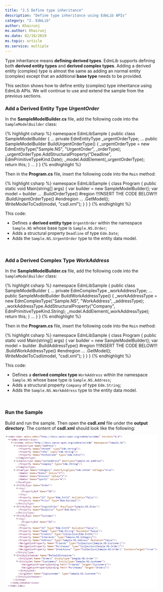 ```yaml
---
title: "2.5 Define type inheritance"
description: "Define type inheritance using EdmLib APIs"
category: "2. EdmLib"
author: Khairunj
ms.author: Khairunj
ms.date: 02/19/2019
ms.topic: article
ms.service: multiple
---
```


Type inheritance means **defining derived types**. EdmLib supports defining both **derived entity types** and **derived complex types**. Adding a derived entity (complex) type is almost the same as adding an normal entity (complex) except that an additional **base type** needs to be provided.

This section shows how to define entity (complex) type inheritance using EdmLib APIs. We will continue to use and extend the sample from the previous sections.

### Add a Derived Entity Type *UrgentOrder*
In the **SampleModelBuilder.cs** file, add the following code into the `SampleModelBuilder` class:

{% highlight csharp %}
namespace EdmLibSample
{
    public class SampleModelBuilder
    {
        ...
        private EdmEntityType _urgentOrderType;
        ...
        public SampleModelBuilder BuildUrgentOrderType()
        {
            _urgentOrderType = new EdmEntityType("Sample.NS", "UrgentOrder", _orderType);
            _urgentOrderType.AddStructuralProperty("Deadline", EdmPrimitiveTypeKind.Date);
            _model.AddElement(_urgentOrderType);
            return this;
        }
        ...
    }
}
{% endhighlight %}

Then in the **Program.cs** file, insert the following code into the `Main` method:

{% highlight csharp %}
namespace EdmLibSample
{
    class Program
    {
        public static void Main(string[] args)
        {
            var builder = new SampleModelBuilder();
            var model = builder
                ...
                .BuildOrderType()
#region         !!!INSERT THE CODE BELOW!!!
                .BuildUrgentOrderType()
#endregion
                ...
                .GetModel();
            WriteModelToCsdl(model, "csdl.xml");
        }
    }
}
{% endhighlight %}

This code:

 - Defines a **derived entity type** `UrgentOrder` within the namespace `Sample.NS` whose base type is `Sample.NS.Order`;
 - Adds a structural property `Deadline` of type `Edm.Date`;
 - Adds the `Sample.NS.UrgentOrder` type to the entity data model.
 <br />

### Add a Derived Complex Type *WorkAddress*
In the **SampleModelBuilder.cs** file, add the following code into the `SampleModelBuilder` class:

{% highlight csharp %}
namespace EdmLibSample
{
    public class SampleModelBuilder
    {
        ...
        private EdmComplexType _workAddressType;
        ...
        public SampleModelBuilder BuildWorkAddressType()
        {
            _workAddressType = new EdmComplexType("Sample.NS", "WorkAddress", _addressType);
            _workAddressType.AddStructuralProperty("Company", EdmPrimitiveTypeKind.String);
            _model.AddElement(_workAddressType);
            return this;
        }
        ...
    }
}
{% endhighlight %}

Then in the **Program.cs** file, insert the following code into the `Main` method:

{% highlight csharp %}
namespace EdmLibSample
{
    class Program
    {
        public static void Main(string[] args)
        {
            var builder = new SampleModelBuilder();
            var model = builder
                .BuildAddressType()
#region         !!!INSERT THE CODE BELOW!!!
                .BuildWorkAddressType()
#endregion
                ...
                .GetModel();
            WriteModelToCsdl(model, "csdl.xml");
        }
    }
}
{% endhighlight %}

This code:

 - Defines a **derived complex type** `WorkAddress` within the namespace `Sample.NS` whose base type is `Sample.NS.Address`;
 - Adds a structural property `Company` of type `Edm.String`;
 - Adds the `Sample.NS.WorkAddress` type to the entity data model.
 <br />

### Run the Sample
Build and run the sample. Then open the **csdl.xml** file under the **output directory**. The content of **csdl.xml** should look like the following:

![image](../../assets/2015-04-19-csdl.png)
